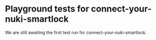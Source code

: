 # Playground tests for connect-your-nuki-smartlock
We are still awaiting the first test run for connect-your-nuki-smartlock.
